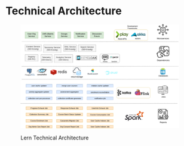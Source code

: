 # Technical Architecture



<div data-full-width="true">

<figure><img src="../.gitbook/assets/LERN TECH Arch.drawio (2).png" alt=""><figcaption><p>Lern Technical Architecture</p></figcaption></figure>

</div>
